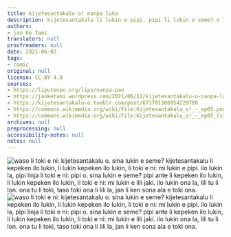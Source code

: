 ```yaml
---
title: kijetesantakalu o! nanpa luka
description: kijetesantakalu li lukin e pipi. pipi li lukin e seme? o lukin!
authors:
- jan Ke Tami
translators: null
proofreaders: null
date: 2021-06-02
tags:
- comic
original: null
license: CC-BY 4.0
sources:
- https://liputenpo.org/lipu/nanpa-pan
- https://janketami.wordpress.com/2021/06/11/kijetesantakalu-o-nanpa-luka/
- https://kijetesantakalu-o.tumblr.com/post/671701366954229760
- https://commons.wikimedia.org/wiki/File:Kijetesantakalu_o!_-_ep05.png
- https://commons.wikimedia.org/wiki/File:Kijetesantakalu_o!_-_ep05_(sitelen_pona).png
archives: null
preprocessing: null
accessibility-notes: null
notes: null
---
```


![waso li toki e ni: kijetesantakalu o. sina lukin e seme? kijetesantakalu li kepeken ilo lukin, li lukin kepeken ilo lukin, li toki e ni: mi lukin e pipi. ilo lukin la, pipi linja li toki e ni: pipi o. sina lukin e seme? pipi ante li kepeken ilo lukin, li lukin kepeken ilo lukin, li toki e ni: mi lukin e lili jaki. ilo lukin ona la, lili tu li lon. ona tu li toki, taso toki ona li lili la, jan li ken sona ala e toki ona.](https://upload.wikimedia.org/wikipedia/commons/c/c8/Kijetesantakalu_o%21_-_ep05.png)
![waso li toki e ni: kijetesantakalu o. sina lukin e seme? kijetesantakalu li kepeken ilo lukin, li lukin kepeken ilo lukin, li toki e ni: mi lukin e pipi. ilo lukin la, pipi linja li toki e ni: pipi o. sina lukin e seme? pipi ante li kepeken ilo lukin, li lukin kepeken ilo lukin, li toki e ni: mi lukin e lili jaki. ilo lukin ona la, lili tu li lon. ona tu li toki, taso toki ona li lili la, jan li ken sona ala e toki ona.](https://upload.wikimedia.org/wikipedia/commons/7/70/Kijetesantakalu_o%21_-_ep05_%28sitelen_pona%29.png)